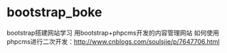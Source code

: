 # bootstrap_boke
bootstrap搭建网站学习
用bootstrap+phpcms开发的内容管理网站
如何使用phpcms进行二次开发：http://www.cnblogs.com/soulsjie/p/7647706.html

